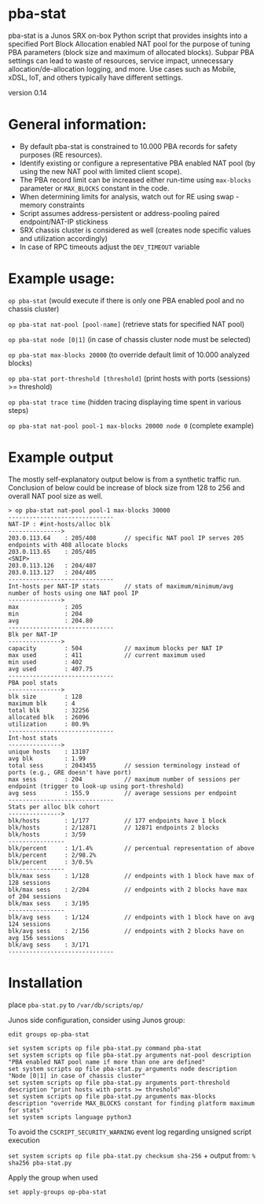 # pba-stat
pba-stat is a Junos SRX on-box Python script that provides insights into a specified Port Block Allocation enabled NAT pool for the purpose of tuning PBA parameters (block size and maximum of allocated blocks). Subpar PBA settings can lead to waste of resources, service impact, unnecessary allocation/de-allocation logging, and more. Use cases such as Mobile, xDSL, IoT, and others typically have different settings.

version 0.14

# General information:

- By default pba-stat is constrained to 10.000 PBA records for safety purposes (RE resources).
- Identify existing or configure a representative PBA enabled NAT pool (by using the new NAT pool with limited client scope).
- The PBA record limit can be increased either run-time using `max-blocks` parameter or `MAX_BLOCKS` constant in the code.
- When determining limits for analysis, watch out for RE using swap - memory constraints 
- Script assumes address-persistent or address-pooling paired endpoint/NAT-IP stickiness 
- SRX chassis cluster is considered as well (creates node specific values and utilization accordingly)
- In case of RPC timeouts adjust the `DEV_TIMEOUT` variable 


# Example usage:

`op pba-stat` (would execute if there is only one PBA enabled pool and no chassis cluster) 

`op pba-stat nat-pool [pool-name]` (retrieve stats for specified NAT pool)

`op pba-stat node [0|1]` (in case of chassis cluster node must be selected)

`op pba-stat max-blocks 20000` (to override default limit of 10.000 analyzed blocks)

`op pba-stat port-threshold [threshold]` (print hosts with ports (sessions) >= threshold)

`op pba-stat trace time` (hidden tracing displaying time spent in various steps)

`op pba-stat nat-pool pool-1 max-blocks 20000 node 0` (complete example)

# Example output 
The mostly self-explanatory output below is from a synthetic traffic run. Conclusion of below could be increase of block size from 128 to 256 and overall NAT pool size as well.
```
> op pba-stat nat-pool pool-1 max-blocks 30000    
------------------------------
NAT-IP : #int-hosts/alloc blk    
--------------->
203.0.113.64    : 205/408        // specific NAT pool IP serves 205 endpoints with 408 allocate blocks
203.0.113.65    : 205/405
<SNIP>
203.0.113.126   : 204/407
203.0.113.127   : 204/405
------------------------------
Int-hosts per NAT-IP stats       // stats of maximum/minimum/avg number of hosts using one NAT pool IP
--------------->
max             : 205            
min             : 204
avg             : 204.80
------------------------------
Blk per NAT-IP
--------------->
capacity        : 504            // maximum blocks per NAT IP
max used        : 411            // current maximum used
min used        : 402
avg used        : 407.75
------------------------------
PBA pool stats
--------------->
blk size        : 128
maximum blk     : 4
total blk       : 32256
allocated blk   : 26096
utilization     : 80.9%
------------------------------
Int-host stats
--------------->
unique hosts    : 13107          
avg blk         : 1.99
total sess      : 2043455        // session terminology instead of ports (e.g., GRE doesn't have port)
max sess        : 204            // maximum number of sessions per endpoint (trigger to look-up using port-threshold)
avg sess        : 155.9          // average sessions per endpoint
------------------------------
Stats per alloc blk cohort 
--------------->
blk/hosts       : 1/177          // 177 endpoints have 1 block
blk/hosts       : 2/12871        // 12871 endpoints 2 blocks
blk/hosts       : 3/59
----------------
blk/percent     : 1/1.4%         // percentual representation of above
blk/percent     : 2/98.2%
blk/percent     : 3/0.5%
----------------
blk/max sess    : 1/128          // endpoints with 1 block have max of 128 sessions
blk/max sess    : 2/204          // endpoints with 2 blocks have max of 204 sessions
blk/max sess    : 3/195
----------------
blk/avg sess    : 1/124          // endpoints with 1 block have on avg 124 sessions
blk/avg sess    : 2/156          // endpoints with 2 blocks have on avg 156 sessions
blk/avg sess    : 3/171 
------------------------------
```
# Installation 

place `pba-stat.py` to 
`/var/db/scripts/op/`

Junos side configuration, consider using Junos group:

`edit groups op-pba-stat`

```
set system scripts op file pba-stat.py command pba-stat
set system scripts op file pba-stat.py arguments nat-pool description "PBA enabled NAT pool name if more than one are defined"
set system scripts op file pba-stat.py arguments node description "Node [0|1] in case of chassis cluster"
set system scripts op file pba-stat.py arguments port-threshold description "print hosts with ports >= threshold"
set system scripts op file pba-stat.py arguments max-blocks description "override MAX_BLOCKS constant for finding platform maximum for stats"
set system scripts language python3
```

To avoid the `CSCRIPT_SECURITY_WARNING` event log regarding unsigned script execution

`set system scripts op file pba-stat.py checksum sha-256` + output from: `% sha256 pba-stat.py`

Apply the group when used

`set apply-groups op-pba-stat`



